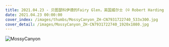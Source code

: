```yaml
---
title: 2021.04.23 - 贝图瑟科伊德的Fairy Glen，英国威尔士 (© Robert Harding World Imagery/Offset by Shutterstock)
date: 2021.04.23 00:00:00
cover_index: /images/thumbs/MossyCanyon_ZH-CN7931722740_533x300.jpg
cover_detail: /images/MossyCanyon_ZH-CN7931722740_1920x1080.jpg
---
```


![MossyCanyon](/images/MossyCanyon_ZH-CN7931722740_1920x1080.jpg)

